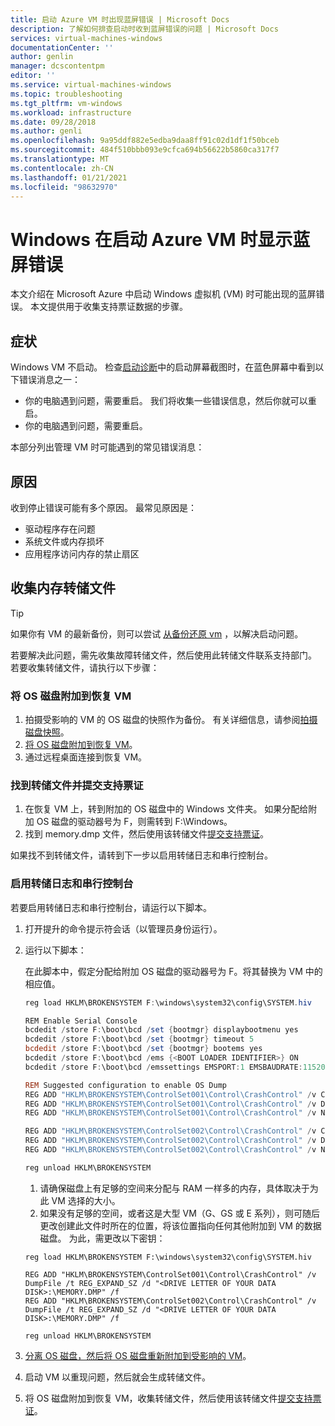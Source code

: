 ```yaml
---
title: 启动 Azure VM 时出现蓝屏错误 | Microsoft Docs
description: 了解如何排查启动时收到蓝屏错误的问题 | Microsoft Docs
services: virtual-machines-windows
documentationCenter: ''
author: genlin
manager: dcscontentpm
editor: ''
ms.service: virtual-machines-windows
ms.topic: troubleshooting
ms.tgt_pltfrm: vm-windows
ms.workload: infrastructure
ms.date: 09/28/2018
ms.author: genli
ms.openlocfilehash: 9a95ddf882e5edba9daa8ff91c02d1df1f50bceb
ms.sourcegitcommit: 484f510bbb093e9cfca694b56622b5860ca317f7
ms.translationtype: MT
ms.contentlocale: zh-CN
ms.lasthandoff: 01/21/2021
ms.locfileid: "98632970"
---
```

# <a name="windows-shows-blue-screen-error-when-booting-an-azure-vm"></a>Windows 在启动 Azure VM 时显示蓝屏错误
本文介绍在 Microsoft Azure 中启动 Windows 虚拟机 (VM) 时可能出现的蓝屏错误。 本文提供用于收集支持票证数据的步骤。 


## <a name="symptom"></a>症状 

Windows VM 不启动。 检查[启动诊断](./boot-diagnostics.md)中的启动屏幕截图时，在蓝色屏幕中看到以下错误消息之一：

- 你的电脑遇到问题，需要重启。 我们将收集一些错误信息，然后你就可以重启。
- 你的电脑遇到问题，需要重启。

本部分列出管理 VM 时可能遇到的常见错误消息：

## <a name="cause"></a>原因

收到停止错误可能有多个原因。 最常见原因是：

- 驱动程序存在问题
- 系统文件或内存损坏
- 应用程序访问内存的禁止扇区

## <a name="collect-memory-dump-file"></a>收集内存转储文件

> [!TIP]
> 如果你有 VM 的最新备份，则可以尝试 [从备份还原 vm](../../backup/backup-azure-arm-restore-vms.md) ，以解决启动问题。

若要解决此问题，需先收集故障转储文件，然后使用此转储文件联系支持部门。 若要收集转储文件，请执行以下步骤：

### <a name="attach-the-os-disk-to-a-recovery-vm"></a>将 OS 磁盘附加到恢复 VM

1. 拍摄受影响的 VM 的 OS 磁盘的快照作为备份。 有关详细信息，请参阅[拍摄磁盘快照](../windows/snapshot-copy-managed-disk.md)。
2. [将 OS 磁盘附加到恢复 VM](./troubleshoot-recovery-disks-portal-windows.md)。 
3. 通过远程桌面连接到恢复 VM。

### <a name="locate-dump-file-and-submit-a-support-ticket"></a>找到转储文件并提交支持票证

1. 在恢复 VM 上，转到附加的 OS 磁盘中的 Windows 文件夹。 如果分配给附加 OS 磁盘的驱动器号为 F，则需转到 F:\Windows。
2. 找到 memory.dmp 文件，然后使用该转储文件[提交支持票证](https://portal.azure.com/?#blade/Microsoft_Azure_Support/HelpAndSupportBlade)。 

如果找不到转储文件，请转到下一步以启用转储日志和串行控制台。

### <a name="enable-dump-log-and-serial-console"></a>启用转储日志和串行控制台

若要启用转储日志和串行控制台，请运行以下脚本。

1. 打开提升的命令提示符会话（以管理员身份运行）。
2. 运行以下脚本：

    在此脚本中，假定分配给附加 OS 磁盘的驱动器号为 F。将其替换为 VM 中的相应值。

    ```powershell
    reg load HKLM\BROKENSYSTEM F:\windows\system32\config\SYSTEM.hiv

    REM Enable Serial Console
    bcdedit /store F:\boot\bcd /set {bootmgr} displaybootmenu yes
    bcdedit /store F:\boot\bcd /set {bootmgr} timeout 5
    bcdedit /store F:\boot\bcd /set {bootmgr} bootems yes
    bcdedit /store F:\boot\bcd /ems {<BOOT LOADER IDENTIFIER>} ON
    bcdedit /store F:\boot\bcd /emssettings EMSPORT:1 EMSBAUDRATE:115200

    REM Suggested configuration to enable OS Dump
    REG ADD "HKLM\BROKENSYSTEM\ControlSet001\Control\CrashControl" /v CrashDumpEnabled /t REG_DWORD /d 1 /f
    REG ADD "HKLM\BROKENSYSTEM\ControlSet001\Control\CrashControl" /v DumpFile /t REG_EXPAND_SZ /d "%SystemRoot%\MEMORY.DMP" /f
    REG ADD "HKLM\BROKENSYSTEM\ControlSet001\Control\CrashControl" /v NMICrashDump /t REG_DWORD /d 1 /f

    REG ADD "HKLM\BROKENSYSTEM\ControlSet002\Control\CrashControl" /v CrashDumpEnabled /t REG_DWORD /d 1 /f
    REG ADD "HKLM\BROKENSYSTEM\ControlSet002\Control\CrashControl" /v DumpFile /t REG_EXPAND_SZ /d "%SystemRoot%\MEMORY.DMP" /f
    REG ADD "HKLM\BROKENSYSTEM\ControlSet002\Control\CrashControl" /v NMICrashDump /t REG_DWORD /d 1 /f

    reg unload HKLM\BROKENSYSTEM
    ```

    1. 请确保磁盘上有足够的空间来分配与 RAM 一样多的内存，具体取决于为此 VM 选择的大小。
    2. 如果没有足够的空间，或者这是大型 VM（G、GS 或 E 系列），则可随后更改创建此文件时所在的位置，将该位置指向任何其他附加到 VM 的数据磁盘。 为此，需更改以下密钥：

    ```config-reg
    reg load HKLM\BROKENSYSTEM F:\windows\system32\config\SYSTEM.hiv

    REG ADD "HKLM\BROKENSYSTEM\ControlSet001\Control\CrashControl" /v DumpFile /t REG_EXPAND_SZ /d "<DRIVE LETTER OF YOUR DATA DISK>:\MEMORY.DMP" /f
    REG ADD "HKLM\BROKENSYSTEM\ControlSet002\Control\CrashControl" /v DumpFile /t REG_EXPAND_SZ /d "<DRIVE LETTER OF YOUR DATA DISK>:\MEMORY.DMP" /f

    reg unload HKLM\BROKENSYSTEM
    ```

3. [分离 OS 磁盘，然后将 OS 磁盘重新附加到受影响的 VM](./troubleshoot-recovery-disks-portal-windows.md)。
4. 启动 VM 以重现问题，然后就会生成转储文件。
5. 将 OS 磁盘附加到恢复 VM，收集转储文件，然后使用该转储文件[提交支持票证](https://portal.azure.com/?#blade/Microsoft_Azure_Support/HelpAndSupportBlade)。
